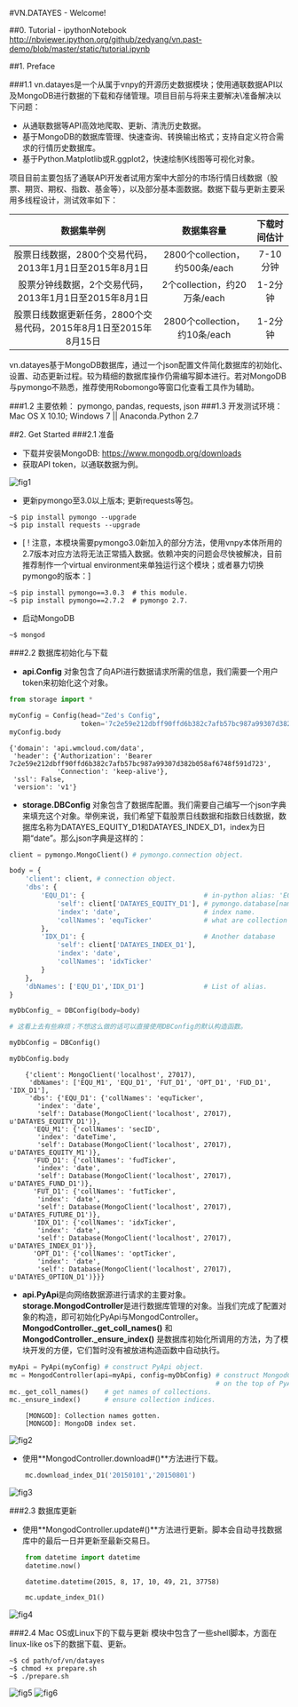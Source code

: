 
#VN.DATAYES - Welcome!

##0. Tutorial - ipythonNotebook
http://nbviewer.ipython.org/github/zedyang/vn.past-demo/blob/master/static/tutorial.ipynb

##1. Preface

###1.1
vn.datayes是一个从属于vnpy的开源历史数据模块；使用通联数据API以及MongoDB进行数据的下载和存储管理。项目目前与将来主要解决\准备解决以下问题：

* 从通联数据等API高效地爬取、更新、清洗历史数据。
* 基于MongoDB的数据库管理、快速查询、转换输出格式；支持自定义符合需求的行情历史数据库。
* 基于Python.Matplotlib或R.ggplot2，快速绘制K线图等可视化对象。

项目目前主要包括了通联API开发者试用方案中大部分的市场行情日线数据（股票、期货、期权、指数、基金等），以及部分基本面数据。数据下载与更新主要采用多线程设计，测试效率如下：

| 数据集举例 | 数据集容量 | 下载时间估计  |
| :-------------: | :-------------: | :-------------: |
| 股票日线数据，2800个交易代码，2013年1月1日至2015年8月1日 | 2800个collection，约500条/each | 7-10分钟 |
| 股票分钟线数据，2个交易代码，2013年1月1日至2015年8月1日 | 2个collection，约20万条/each      | 1-2分钟 |
| 股票日线数据更新任务，2800个交易代码，2015年8月1日至2015年8月15日 | 2800个collection，约10条/each      | 1-2分钟 |

vn.datayes基于MongoDB数据库，通过一个json配置文件简化数据库的初始化、设置、动态更新过程。较为精细的数据库操作仍需编写脚本进行。若对MongoDB与pymongo不熟悉，推荐使用Robomongo等窗口化查看工具作为辅助。

###1.2 主要依赖：
pymongo,  pandas,  requests,  json
###1.3 开发测试环境：
Mac OS X 10.10; Windows 7 || Anaconda.Python 2.7


##2. Get Started
###2.1 准备

* 下载并安装MongoDB: https://www.mongodb.org/downloads
* 获取API token，以通联数据为例。

![fig1](static/figs/fig1.png)

* 更新pymongo至3.0以上版本; 更新requests等包。 
```
~$ pip install pymongo --upgrade
~$ pip install requests --upgrade
```

* [ ! 注意，本模块需要pymongo3.0新加入的部分方法，使用vnpy本体所用的2.7版本对应方法将无法正常插入数据。依赖冲突的问题会尽快被解决，目前推荐制作一个virtual environment来单独运行这个模块；或者暴力切换pymongo的版本：]
```
~$ pip install pymongo==3.0.3  # this module.
~$ pip install pymongo==2.7.2  # pymongo 2.7.
```

* 启动MongoDB
```
~$ mongod
```


###2.2 数据库初始化与下载
* **api.Config** 对象包含了向API进行数据请求所需的信息，我们需要一个用户token来初始化这个对象。

```python
from storage import *

myConfig = Config(head="Zed's Config", 
                  token='7c2e59e212dbff90ffd6b382c7afb57bc987a99307d382b058af6748f591d723')
myConfig.body
```


```
{'domain': 'api.wmcloud.com/data',
 'header': {'Authorization': 'Bearer 7c2e59e212dbff90ffd6b382c7afb57bc987a99307d382b058af6748f591d723',
            'Connection': 'keep-alive'},
 'ssl': False,
 'version': 'v1'}
```



* **storage.DBConfig** 对象包含了数据库配置。我们需要自己编写一个json字典来填充这个对象。举例来说，我们希望下载股票日线数据和指数日线数据，数据库名称为DATAYES_EQUITY_D1和DATAYES_INDEX_D1，index为日期“date”。那么json字典是这样的：

```python
client = pymongo.MongoClient() # pymongo.connection object.

body = {
    'client': client, # connection object.
    'dbs': {
        'EQU_D1': {                              # in-python alias: 'EQU_D1'
            'self': client['DATAYES_EQUITY_D1'], # pymongo.database[name] object.
            'index': 'date',                     # index name.
            'collNames': 'equTicker'             # what are collection names consist of.
        },
        'IDX_D1': {                              # Another database
            'self': client['DATAYES_INDEX_D1'],
            'index': 'date',
            'collNames': 'idxTicker'
        }
    },
    'dbNames': ['EQU_D1','IDX_D1']               # List of alias.
}

myDbConfig_ = DBConfig(body=body)

# 这看上去有些麻烦；不想这么做的话可以直接使用DBConfig的默认构造函数。

myDbConfig = DBConfig()

myDbConfig.body
```


```
    {'client': MongoClient('localhost', 27017),
     'dbNames': ['EQU_M1', 'EQU_D1', 'FUT_D1', 'OPT_D1', 'FUD_D1', 'IDX_D1'],
     'dbs': {'EQU_D1': {'collNames': 'equTicker',
       'index': 'date',
       'self': Database(MongoClient('localhost', 27017), u'DATAYES_EQUITY_D1')},
      'EQU_M1': {'collNames': 'secID',
       'index': 'dateTime',
       'self': Database(MongoClient('localhost', 27017), u'DATAYES_EQUITY_M1')},
      'FUD_D1': {'collNames': 'fudTicker',
       'index': 'date',
       'self': Database(MongoClient('localhost', 27017), u'DATAYES_FUND_D1')},
      'FUT_D1': {'collNames': 'futTicker',
       'index': 'date',
       'self': Database(MongoClient('localhost', 27017), u'DATAYES_FUTURE_D1')},
      'IDX_D1': {'collNames': 'idxTicker',
       'index': 'date',
       'self': Database(MongoClient('localhost', 27017), u'DATAYES_INDEX_D1')},
      'OPT_D1': {'collNames': 'optTicker',
       'index': 'date',
       'self': Database(MongoClient('localhost', 27017), u'DATAYES_OPTION_D1')}}}
```



* **api.PyApi**是向网络数据源进行请求的主要对象。**storage.MongodController**是进行数据库管理的对象。当我们完成了配置对象的构造，即可初始化PyApi与MongodController。**MongodController._get_coll_names()** 和**MongodController._ensure_index()** 是数据库初始化所调用的方法，为了模块开发的方便，它们暂时没有被放进构造函数中自动执行。

```python
myApi = PyApi(myConfig) # construct PyApi object.
mc = MongodController(api=myApi, config=myDbConfig) # construct MongodController object, 
                                                    # on the top of PyApi.
mc._get_coll_names()    # get names of collections.
mc._ensure_index()      # ensure collection indices.
```
```
    [MONGOD]: Collection names gotten.
    [MONGOD]: MongoDB index set.
```




![fig2](static/figs/fig2.png)

* 使用**MongodController.download#()**方法进行下载。

```python
    mc.download_index_D1('20150101','20150801')
```

![fig3](static/figs/fig3.png)

###2.3 数据库更新
* 使用**MongodController.update#()**方法进行更新。脚本会自动寻找数据库中的最后一日并更新至最新交易日。

```python
    from datetime import datetime
    datetime.now()
```


```
    datetime.datetime(2015, 8, 17, 10, 49, 21, 37758)
```


```python
    mc.update_index_D1()
```

![fig4](static/figs/fig4.png)

###2.4 Mac OS或Linux下的下载与更新
模块中包含了一些shell脚本，方面在linux-like os下的数据下载、更新。
```
~$ cd path/of/vn/datayes
~$ chmod +x prepare.sh
~$ ./prepare.sh
```

![fig5](static/figs/fig5.png)
![fig6](static/figs/fig6.png)


    
